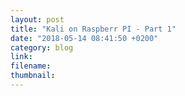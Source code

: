 ```yaml
---
layout: post
title: "Kali on Raspberr PI - Part 1"
date: "2018-05-14 08:41:50 +0200"
category: blog
link:
filename:
thumbnail:
---
```

